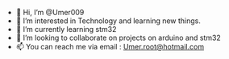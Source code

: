 - 👋 Hi, I’m @Umer009
- 👀 I’m interested in Technology and learning new things.
- 🌱 I’m currently learning stm32
- 💞️ I’m looking to collaborate on projects on arduino and stm32
- 📫 You can reach me via email : Umer.root@hotmail.com

<!---
Umer009/Umer009 is a ✨ special ✨ repository because its `README.md` (this file) appears on your GitHub profile.
You can click the Preview link to take a look at your changes.
--->
